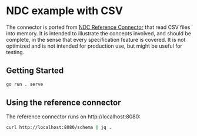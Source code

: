 # NDC example with CSV

The connector is ported from [NDC Reference Connector](https://github.com/hasura/ndc-spec/tree/main/ndc-reference) that read CSV files into memory. It is intended to illustrate the concepts involved, and should be complete, in the sense that every specification feature is covered. It is not optimized and is not intended for production use, but might be useful for testing.

## Getting Started

```bash
go run . serve
```

## Using the reference connector

The reference connector runs on http://localhost:8080:

```sh
curl http://localhost:8080/schema | jq .
```